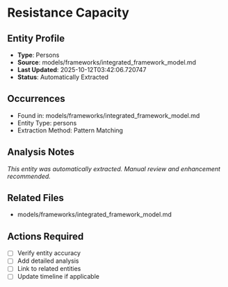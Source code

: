 # Resistance Capacity

## Entity Profile
- **Type**: Persons
- **Source**: models/frameworks/integrated_framework_model.md
- **Last Updated**: 2025-10-12T03:42:06.720747
- **Status**: Automatically Extracted

## Occurrences
- Found in: models/frameworks/integrated_framework_model.md
- Entity Type: persons
- Extraction Method: Pattern Matching

## Analysis Notes
*This entity was automatically extracted. Manual review and enhancement recommended.*

## Related Files
- models/frameworks/integrated_framework_model.md

## Actions Required
- [ ] Verify entity accuracy
- [ ] Add detailed analysis
- [ ] Link to related entities
- [ ] Update timeline if applicable
